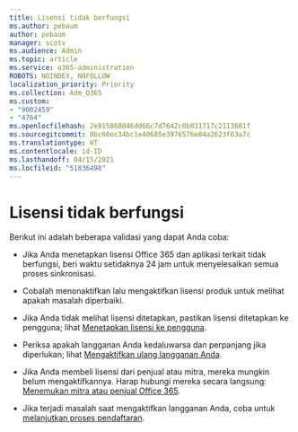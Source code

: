 ```yaml
---
title: Lisensi tidak berfungsi
ms.author: pebaum
author: pebaum
manager: scotv
ms.audience: Admin
ms.topic: article
ms.service: o365-administration
ROBOTS: NOINDEX, NOFOLLOW
localization_priority: Priority
ms.collection: Adm_O365
ms.custom:
- "9002459"
- "4764"
ms.openlocfilehash: 2e915860046dd66c7d7642c0b031717c2113681f
ms.sourcegitcommit: 8bc60ec34bc1e40685e3976576e04a2623f63a7c
ms.translationtype: HT
ms.contentlocale: id-ID
ms.lasthandoff: 04/15/2021
ms.locfileid: "51836498"
---
```

# <a name="license-not-working"></a>Lisensi tidak berfungsi

Berikut ini adalah beberapa validasi yang dapat Anda coba:

- Jika Anda menetapkan lisensi Office 365 dan aplikasi terkait tidak berfungsi, beri waktu setidaknya 24 jam untuk menyelesaikan semua proses sinkronisasi. 

- Cobalah menonaktifkan lalu mengaktifkan lisensi produk untuk melihat apakah masalah diperbaiki. 

- Jika Anda tidak melihat lisensi ditetapkan, pastikan lisensi ditetapkan ke pengguna; lihat [Menetapkan lisensi ke pengguna](https://docs.microsoft.com/microsoft-365/admin/manage/assign-licenses-to-users?view=o365-worldwide).

- Periksa apakah langganan Anda kedaluwarsa dan perpanjang jika diperlukan; lihat [Mengaktifkan ulang langganan Anda](https://docs.microsoft.com/alchemyinsights/reactivate-your-subscription). 

- Jika Anda membeli lisensi dari penjual atau mitra, mereka mungkin belum mengaktifkannya. Harap hubungi mereka secara langsung: [Menemukan mitra atau penjual Office 365](https://docs.microsoft.com//microsoft-365/admin/manage/find-your-partner-or-reseller).

- Jika terjadi masalah saat mengaktifkan langganan Anda, coba untuk [melanjutkan proses pendaftaran](https://go.microsoft.com/fwlink/?linkid=2126800).
